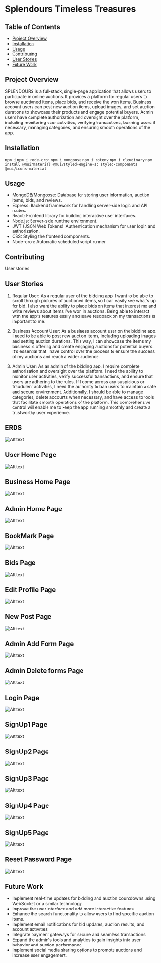 # Splendours Timeless Treasures

## Table of Contents

- [Project Overview](#project-overview)
- [Installation](#installation)
- [Usage](#usage)
- [Contributing](#contributing)
- [User Stories](#user-stories)
- [Future Work](#future-work)

## Project Overview

SPLENDOURS is a full-stack, single-page application that allows users to participate in online auctions. It provides a platform for regular users to browse auctioned items, place bids, and receive the won items. Business account users can post new auction items, upload images, and set auction durations to showcase their products and engage potential buyers. Admin users have complete authorization and oversight over the platform, including monitoring user activities, verifying transactions, banning users if necessary, managing categories, and ensuring smooth operations of the app.

## Installation

`npm i`
`npm i node-cron`
`npm i mongoose`
`npm i dotenv`
`npm i cloudinary`
`npm install @mui/material @mui/styled-engine-sc styled-components @mui/icons-material`

## Usage

- MongoDB/Mongoose: Database for storing user information, auction items, bids, and reviews.
- Express: Backend framework for handling server-side logic and API routes.
- React: Frontend library for building interactive user interfaces.
- Node.js: Server-side runtime environment.
- JWT (JSON Web Tokens): Authentication mechanism for user login and authorization.
- CSS: Styling the frontend components.
- Node-cron: Automatic scheduled script runner

## Contributing

User stories

## User Stories

1. Regular User:
   As a regular user of the bidding app, I want to be able to scroll through pictures of auctioned items, so I can easily see what's up for bid. I also want the ability to place bids on items that interest me and write reviews about items I've won in auctions. Being able to interact with the app's features easily and leave feedback on my transactions is important to me.

2. Business Account User:
   As a business account user on the bidding app, I need to be able to post new auction items, including uploading images and setting auction durations. This way, I can showcase the items my business is offering and create engaging auctions for potential buyers. It's essential that I have control over the process to ensure the success of my auctions and reach a wider audience.

3. Admin User;
   As an admin of the bidding app, I require complete authorisation and oversight over the platform. I need the ability to monitor user activities, verify successful transactions, and ensure that users are adhering to the rules. If I come across any suspicious or fraudulent activities, I need the authority to ban users to maintain a safe and secure environment. Additionally, I should be able to manage categories, delete accounts when necessary, and have access to tools that facilitate smooth operations of the platform. This comprehensive control will enable me to keep the app running smoothly and create a trustworthy user experience.

## ERDS

![Alt text](ERD.png)

## User Home Page

![Alt text](<user home page.png>)

## Business Home Page

![Alt text](<business home page.png>)

## Admin Home Page

![Alt text](<admin home page.png>)

## BookMark Page

![Alt text](<bookmarks page.png>)

## Bids Page

![Alt text](<bids page.png>)

## Edit Profile Page

![Alt text](<edit profile page.png>)

## New Post Page

![Alt text](newpost.png)

## Admin Add Form Page

![Alt text](<admin page add.png>)

## Admin Delete forms Page

![Alt text](<admin page delete.png>)

## Login Page

![Alt text](<login page.png>)

## SignUp1 Page

![Alt text](signup1.png)

## SignUp2 Page

![Alt text](signup2.png)

## SignUp3 Page

![Alt text](signup3.png)

## SignUp4 Page

![Alt text](signup4.png)

## SignUp5 Page

![Alt text](signup5.png)

## Reset Password Page

![Alt text](<reset password.png>)

## Future Work

- Implement real-time updates for bidding and auction countdowns using WebSocket or a similar technology.
- Improve the user interface and add more interactive features.
- Enhance the search functionality to allow users to find specific auction items.
- Implement email notifications for bid updates, auction results, and account activities.
- Integrate payment gateways for secure and seamless transactions.
- Expand the admin's tools and analytics to gain insights into user behavior and auction performance.
- Implement social media sharing options to promote auctions and increase user engagement.

